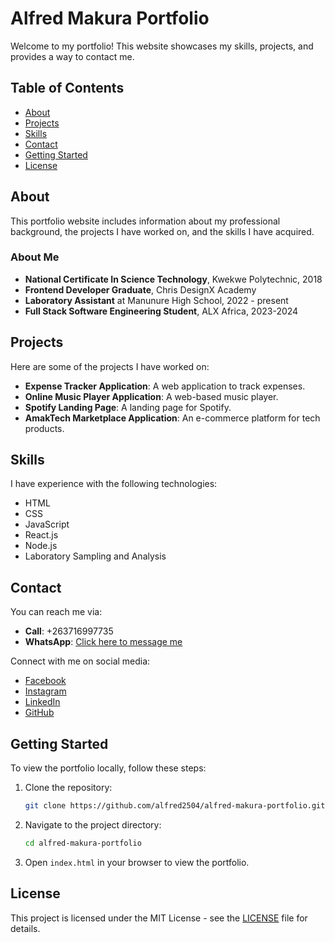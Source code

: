 # Alfred Makura Portfolio

Welcome to my portfolio! This website showcases my skills, projects, and provides a way to contact me. 

## Table of Contents

- [About](#about)
- [Projects](#projects)
- [Skills](#skills)
- [Contact](#contact)
- [Getting Started](#getting-started)
- [License](#license)

## About

This portfolio website includes information about my professional background, the projects I have worked on, and the skills I have acquired. 

### About Me

- **National Certificate In Science Technology**, Kwekwe Polytechnic, 2018
- **Frontend Developer Graduate**, Chris DesignX Academy
- **Laboratory Assistant** at Manunure High School, 2022 - present
- **Full Stack Software Engineering Student**, ALX Africa, 2023-2024

## Projects

Here are some of the projects I have worked on:

- **Expense Tracker Application**: A web application to track expenses.
- **Online Music Player Application**: A web-based music player.
- **Spotify Landing Page**: A landing page for Spotify.
- **AmakTech Marketplace Application**: An e-commerce platform for tech products.

## Skills

I have experience with the following technologies:

- HTML
- CSS
- JavaScript
- React.js
- Node.js
- Laboratory Sampling and Analysis

## Contact

You can reach me via:

- **Call**: +263716997735
- **WhatsApp**: [Click here to message me](https://wa.me/263716997735)

Connect with me on social media:

- [Facebook](https://www.facebook.com/alfred.makura)
- [Instagram](https://www.instagram.com/alfred.makura)
- [LinkedIn](https://www.linkedin.com/in/alfred-makura)
- [GitHub](https://github.com/alfred2504)

## Getting Started

To view the portfolio locally, follow these steps:

1. Clone the repository:
    ```bash
    git clone https://github.com/alfred2504/alfred-makura-portfolio.git
    ```

2. Navigate to the project directory:
    ```bash
    cd alfred-makura-portfolio
    ```

3. Open `index.html` in your browser to view the portfolio.

## License

This project is licensed under the MIT License - see the [LICENSE](LICENSE) file for details.

